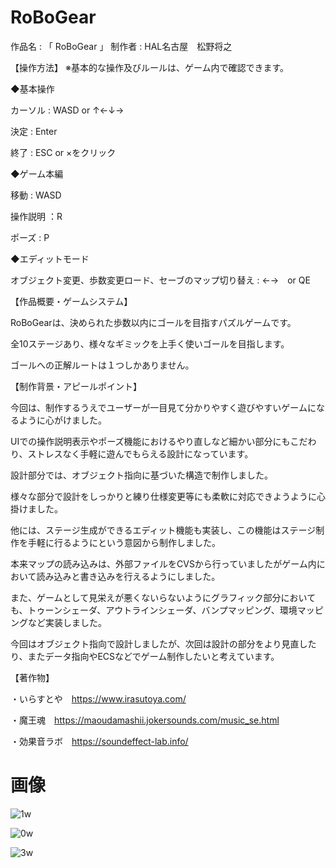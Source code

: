 # RoBoGear

作品名 : 「 RoBoGear 」
制作者 : HAL名古屋　松野将之

【操作方法】
※基本的な操作及びルールは、ゲーム内で確認できます。

◆基本操作

カーソル : WASD or ↑←↓→

決定 : Enter

終了 : ESC or ×をクリック

◆ゲーム本編

移動 : WASD

操作説明 ：R

ポーズ : P

◆エディットモード

オブジェクト変更、歩数変更ロード、セーブのマップ切り替え : ←→　or QE


【作品概要・ゲームシステム】

RoBoGearは、決められた歩数以内にゴールを目指すパズルゲームです。

全10ステージあり、様々なギミックを上手く使いゴールを目指します。

ゴールへの正解ルートは１つしかありません。

【制作背景・アピールポイント】

今回は、制作するうえでユーザーが一目見て分かりやすく遊びやすいゲームになるように心がけました。

UIでの操作説明表示やポーズ機能におけるやり直しなど細かい部分にもこだわり、ストレスなく手軽に遊んでもらえる設計になっています。

設計部分では、オブジェクト指向に基づいた構造で制作しました。

様々な部分で設計をしっかりと練り仕様変更等にも柔軟に対応できようように心掛けました。

他には、ステージ生成ができるエディット機能も実装し、この機能はステージ制作を手軽に行るようにという意図から制作しました。

本来マップの読み込みは、外部ファイルをCVSから行っていましたがゲーム内において読み込みと書き込みを行えるようにしました。

また、ゲームとして見栄えが悪くないらないようにグラフィック部分においても、トゥーンシェーダ、アウトラインシェーダ、バンプマッピング、環境マッピングなど実装しました。

今回はオブジェクト指向で設計しましたが、次回は設計の部分をより見直したり、またデータ指向やECSなどでゲーム制作したいと考えています。

【著作物】

・いらすとや　https://www.irasutoya.com/

・魔王魂　https://maoudamashii.jokersounds.com/music_se.html

・効果音ラボ　https://soundeffect-lab.info/

# 画像

![1w](https://user-images.githubusercontent.com/95344747/153701703-f87796a3-cb35-4644-840c-edc8d60607a5.png)

![0w](https://user-images.githubusercontent.com/95344747/153701713-0a29e86e-bf60-4321-9001-3235bb5631db.png)

![3w](https://user-images.githubusercontent.com/95344747/153701715-fb81821f-20fe-4e4e-8fb9-76bd2a261ef9.png)
